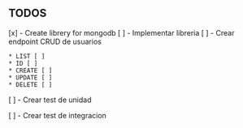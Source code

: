 ## TODOS
[x] - Create librery for mongodb
[ ] - Implementar libreria
[ ] - Crear endpoint CRUD de usuarios

    * LIST [ ]
    * ID [ ]
    * CREATE [ ]
    * UPDATE [ ]
    * DELETE [ ]

[ ] - Crear test de unidad

[ ] - Crear test de integracion
